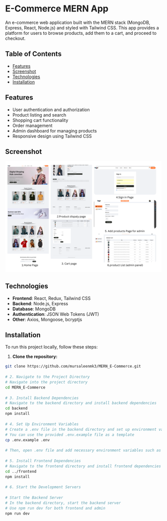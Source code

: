 # E-Commerce MERN App

An e-commerce web application built with the MERN stack (MongoDB, Express, React, Node.js) and styled with Tailwind CSS. This app provides a platform for users to browse products, add them to a cart, and proceed to checkout.

## Table of Contents

- [Features](#features)
- [Screenshot](#Screenshot)
- [Technologies](#technologies)
- [Installation](#installation)

## Features

- User authentication and authorization
- Product listing and search
- Shopping cart functionality
- Order management
- Admin dashboard for managing products 
- Responsive design using Tailwind CSS

## Screenshot

![E-Commerce MERN App Application](screenshots/all.png)

## Technologies

- **Frontend**: React, Redux, Tailwind CSS
- **Backend**: Node.js, Express
- **Database**: MongoDB
- **Authentication**: JSON Web Tokens (JWT)
- **Other**: Axios, Mongoose, bcryptjs

## Installation

To run this project locally, follow these steps:

1. **Clone the repository:**
  ```bash
git clone https://github.com/mursaleenmk3/MERN_E-Commerce.git

# 2. Navigate to the Project Directory
# Navigate into the project directory
cd MERN_E-Commerce

# 3. Install Backend Dependencies
# Navigate to the backend directory and install backend dependencies
cd backend
npm install

# 4. Set Up Environment Variables
# Create a .env file in the backend directory and set up environment variables. 
# You can use the provided .env.example file as a template
cp .env.example .env

# Then, open .env file and add necessary environment variables such as MongoDB URI, JWT secret, etc.

# 5. Install Frontend Dependencies
# Navigate to the frontend directory and install frontend dependencies
cd ../frontend
npm install

# 6. Start the Development Servers

# Start the Backend Server
# In the backend directory, start the backend server
# Use npm run dev for both frontend and admin
npm run dev

